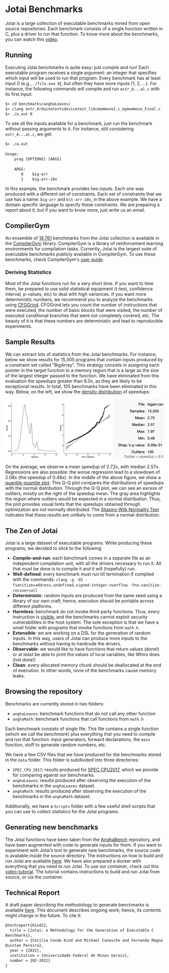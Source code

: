 # Jotai Benchmarks

Jotai is a large collection of executable benchmarks mined from open source
repositories.
Each benchmark consists of a single function written in C, plus a driver to run that function.
To know more about the benchmarks, you can watch this [video](https://youtu.be/_fWa2rTK3mY).

## Running

Executing Jotai benchmarks is quite easy: just compile and run!
Each executable program receives a single argument: an integer that specifies
which input will be used to run that program.
Every benchmark has at least input 0 (e.g., `./file.exe 0`), but often they
have more inputs (1, 2, ...). 
For instance, the following commands will compile and run `extr_A...al.c` with
its first input:

```
$> cd benchmarks/anghaLeaves/
$> clang extr_Arduinotestsdevicetest_libcmemmove1.c_mymemmove_Final.c
$> ./a.out 0
```

To see all the inputs available for a benchmark, just run the benchmark
without passing arguments to it.
For instance, still considering `extr_A...al.c`, we get:

```
$> ./a.out

Usage:
    prog [OPTIONS] [ARGS]

    ARGS:
       0    big-arr
       1    big-arr-10x
```

In this example, the benchmark provides two inputs. Each one was produced with
a different set of constraints. Each set of constraints that we use has a name:
`big-arr` and `bit-arr-10x`, in the above example.
We have a domain specific language to specify these constraints.
We are preparing a report about it, but if you want to know more, just write us
an email.

## CompilerGym

An ensemble of [18,761](https://compilergym.com/llvm/api.html#compiler_gym.envs.llvm.datasets.JotaiBenchDataset) benchmarks from the Jotai collection is available in the
[CompilerGym](https://github.com/facebookresearch/CompilerGym) library.
CompilerGym is a library of reinforcement learning environments for compilation
tasks.
Currently, Jotai is the largest suite of executable benchmarks publicly
available in CompilerGym.
To use these benchmarks, check CompilerGym's [user guide](https://compilergym.com/index.html).

### Deriving Statistics

Most of the Jotai functions run for a very short time.
If you want to time them, be prepared to use solid statistical equipment
(t-test, confidence interval, p-values, etc) to deal with high variances.
If you want more deterministic numbers, we recommend you to analyze the
benchmarks using [CFGGrind](https://github.com/rimsa/CFGgrind).
CFGGrind lets you count the number of instructions that were executed, the
number of basic blocks that were visited, the number of executed conditional
branches that were not completely covered, etc.
The beauty of it is that these numbers are deterministic and lead to
reproducible experiments.

## Sample Results

We can extract lots of statistics from the Jotai benchmarks.
For instance, below we show results for 15,305 programs that contain
inputs produced by a constraint set called "BigArray".
This strategy consists in assigning each pointer in the target function to a
memory region that is a large as the size of the largest integer passed to the
function.
We have eliminated from this evaluation the speedups greater than 8.0x, as they
are likely to be exceptional results.
In total, 105 benchmarks have been eliminated in this way.
Below, on the left, we show the
[density distribution](https://en.wikipedia.org/wiki/Histogram) of speedups:

![Results involving big array constraints](./assets/img/BigArrayDynResults.jpg?raw=true "Sample Results")

On the average, we observe a mean speedup of 2.72x, with median 2.57x. Regressions are also possible: the worse regression lead to a slowdown of 2.08x (the speedup of 0.48x). In the middle of the above figure, we show a [quantile-quantile plot](https://en.wikipedia.org/wiki/Q%E2%80%93Q_plot). This Q-Q plot compares the distributions of speedups with the normal distribution. Through the Q-Q plot, we can see an excess of outliers, mostly on the right of the speedup mean. The gray area highlights the region where outliers would be expected in a normal distribution. Thus, the plot provides visual hints that the speedups obtained through optimization are not normally distributed. The [Shapiro-Wilk Normality Test](https://en.wikipedia.org/wiki/Shapiro%E2%80%93Wilk_test) indicates that these results are unlikely to come from a normal distribution.

## The Zen of Jotai

Jotai is a large dataset of executable programs.
While producing these programs, we decided to stick to the following

- **Compile-and-run**: each benchmark comes in a separate file as an independent compilation unit, with all the drivers necessary to run it. All that must be done is to compile it and it will (hopefully) run.
- **Well-defined**: every benchmark must run till termination if compiled with the commands: `clang -g -O1 -fsanitize=address,undefined,signed-integer-overflow -fno-sanitize-recover=all`
- **Deterministic**: random inputs are produced from the same seed using a library of our own craft; hence, execution should be portable across different platforms.
- **Harmless**: benchmark do not invoke third-party functions. Thus, every instruction is [visible](https://homepages.dcc.ufmg.br/~fernando/publications/papers/AlvaresJCL21.pdf), and the benchmarks cannot exploit security vulnerabilities in the host system. The sole exception is that we have a small folder with programs that invoke functions from `math.h`.
- **Extensible**: we are working on a DSL for the generation of random inputs. In this way, users of Jotai can produce more inputs to the benchmarks without having to hardcode the drivers.
- **Observable**: we would like to have functions that return values (done!) or at least be able to print the values of local variables, like Whiro does (not done!)
- **Clean**: every allocated memory chunk should be deallocated at the end of execution. In other words, none of the benchmarks cause memory leaks.

## Browsing the repository

Benchmarks are currently stored in two folders:

- `anghaLeaves`: benchmark functions that do not call any other function
- `anghaMath`: benchmark functions that call functions from `math.h`

Each benchmark consists of single file. This file contains a single function (which we call the *benchmark*) plus everything that you need to compile and run that function: input generators, forward declarations, the `main` function, stuff to generate random numbers, etc.

We have a few CSV files that we have produced for the benchmarks stored in the `data` folder. This folder is subdivided into three directories:

- `SPEC_CPU_2017`: results produced for [SPEC CPU2017](https://www.spec.org/cpu2017/), which we provide for comparing against our benchmarks.
- `anghaLeaves`: results produced after observing the execution of the benchmarks in the `anghaLeaves` dataset.
- `anghaMath`: results produced after observing the execution of the benchmarks in the `anghaMath` dataset.

Additionally, we have a `Scripts` folder with a few useful shell scripts that you can use to collect statistics for the Jotai programs.

## Generating new benchmarks 

The Jotai functions have been taken from the [AnghaBench](http://cuda.dcc.ufmg.br/angha/home) repository, and have been augmented with code to generate inputs for them.
If you want to experiment with Jotai’s tool to generate new benchmarks, the source code is available inside the source directory. The instructions on how to build and run Jotai are available [here](source/jotai/README.md).
We have also prepared a docker with everything that you need to run Jotai.
To use our container, check out this [video-tutorial](https://youtu.be/uLVR5N45lm0).
The tutorial contains instructions to build and run Jotai from source, or via the
container.


## Technical Report

A draft paper describing the methodology to generate benchmarks is available [here](https://raw.githubusercontent.com/lac-dcc/jotai-benchmarks/main/assets/doc/LaC_TechReport022022.pdf). This document describes ongoing work; hence, its contents might change in the future. To cite it:

```
@techreport{Kind22,
  title = {Jotai: a Methodology for the Generation of Executable C Benchmarks},
  author = {Cecilia Conde Kind and Michael Canesche and Fernando Magno Quintao Pereira},
  year = {2022},
  institution = {Universidade Federal de Minas Gerais},
  number = {02-2022}
}
```

